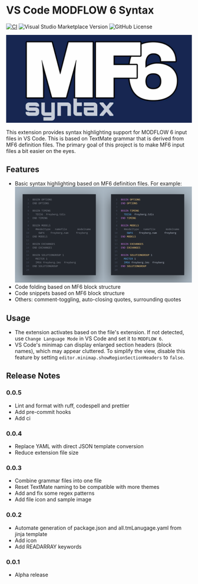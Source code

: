 # VS Code MODFLOW 6 Syntax

[![CI](https://github.com/martclanor/vscode-mf6-syntax/actions/workflows/ci.yml/badge.svg)](https://github.com/martclanor/vscode-mf6-syntax/actions/workflows/ci.yml)
![Visual Studio Marketplace Version](https://img.shields.io/visual-studio-marketplace/v/mart-clanor.mf6-syntax)
![GitHub License](https://img.shields.io/github/license/martclanor/vscode-mf6-syntax)

![Icon](images/icon_banner.png)

This extension provides syntax highlighting support for MODFLOW 6 input files in VS Code. This is based on TextMate grammar that is derived from MF6 definition files. The primary goal of this project is to make MF6 input files a bit easier on the eyes.

## Features

- Basic syntax highlighting based on MF6 definition files. For example:
  ![Syntax Highlighting](images/sample.png)
- Code folding based on MF6 block structure
- Code snippets based on MF6 block structure
- Others: comment-toggling, auto-closing quotes, surrounding quotes

## Usage

- The extension activates based on the file's extension. If not detected, use `Change Language Mode` in VS Code and set it to `MODFLOW 6`.
- VS Code's minimap can display enlarged section headers (block names), which may appear cluttered. To simplify the view, disable this feature by setting `editor.minimap.showRegionSectionHeaders` to `false`.

## Release Notes

### 0.0.5

- Lint and format with ruff, codespell and prettier
- Add pre-commit hooks
- Add ci

### 0.0.4

- Replace YAML with direct JSON template conversion
- Reduce extension file size

### 0.0.3

- Combine grammar files into one file
- Reset TextMate naming to be compatible with more themes
- Add and fix some regex patterns
- Add file icon and sample image

### 0.0.2

- Automate generation of package.json and all.tmLanugage.yaml from jinja template
- Add icon
- Add READARRAY keywords

### 0.0.1

- Alpha release
